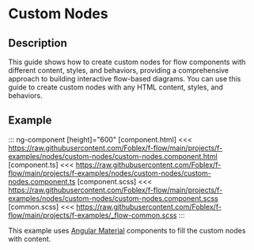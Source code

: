 ﻿# Custom Nodes

## Description

This guide shows how to create custom nodes for flow components with different content, styles, and behaviors, providing 
a comprehensive approach to building interactive flow-based diagrams. You can use this guide to create custom nodes with any HTML content, styles, and behaviors.

## Example

::: ng-component <custom-nodes></custom-nodes> [height]="600"
[component.html] <<< https://raw.githubusercontent.com/Foblex/f-flow/main/projects/f-examples/nodes/custom-nodes/custom-nodes.component.html
[component.ts] <<< https://raw.githubusercontent.com/Foblex/f-flow/main/projects/f-examples/nodes/custom-nodes/custom-nodes.component.ts
[component.scss] <<< https://raw.githubusercontent.com/Foblex/f-flow/main/projects/f-examples/nodes/custom-nodes/custom-nodes.component.scss
[common.scss] <<< https://raw.githubusercontent.com/Foblex/f-flow/main/projects/f-examples/_flow-common.scss
:::

This example uses [Angular Material](https://material.angular.io/) components to fill the custom nodes with content.

